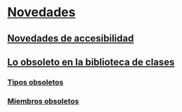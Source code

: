 # [Novedades](index.md)
## [Novedades de accesibilidad](whats-new-in-accessibility.md) 
## [Lo obsoleto en la biblioteca de clases](whats-obsolete.md)
### [Tipos obsoletos](obsolete-types.md)
### [Miembros obsoletos](obsolete-members.md)

